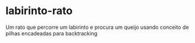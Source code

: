 # labirinto-rato
 Um rato que percorre um labirinto e procura um queijo usando conceito de pilhas encadeadas para backtracking
